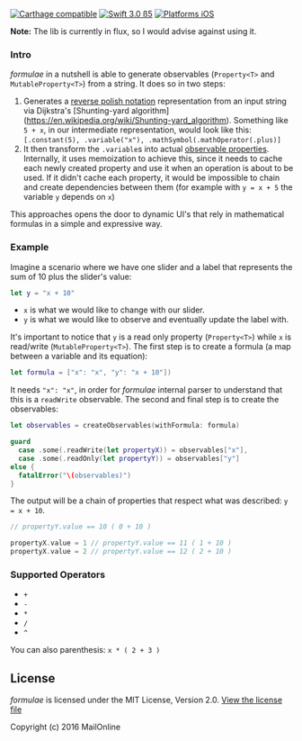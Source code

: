 [![Carthage compatible](https://img.shields.io/badge/Carthage-compatible-4BC51D.svg?style=flat)](https://github.com/Carthage/Carthage)
[![Swift 3.0 ß5](https://img.shields.io/badge/Swift-3.0-orange.svg?style=flat)](https://developer.apple.com/swift/)
[![Platforms iOS](https://img.shields.io/badge/Platforms-iOS-lightgray.svg?style=flat)](https://developer.apple.com/swift/)

**Note:** The lib is currently in flux, so I would advise against using it. 

### Intro

*formulae* in a nutshell is able to generate observables (`Property<T>` and `MutableProperty<T>`) from a string. It does so in two steps:

1. Generates a [reverse polish notation](https://en.wikipedia.org/wiki/Reverse_Polish_notation) representation from an input string via Dijkstra's [Shunting-yard algorithm] (https://en.wikipedia.org/wiki/Shunting-yard_algorithm). Something like `5 + x`, in our intermediate representation, would look like this: `[.constant(5), .variable("x"), .mathSymbol(.mathOperator(.plus)]`
2. It then transform the `.variable`s into actual [observable properties](https://github.com/ReactiveCocoa/ReactiveCocoa/blob/master/ReactiveCocoa/Swift/Property.swift). Internally, it uses memoization to achieve this, since it needs to cache each newly created property and use it when an operation is about to be used. If it didn't cache each property, it would be impossible to chain and create dependencies between them (for example with `y = x + 5` the variable `y` depends on `x`)

This approaches opens the door to dynamic UI's that rely in mathematical formulas in a simple and expressive way.

### Example

Imagine a scenario where we have one slider and a label that represents the sum of 10 plus the slider's value:

```swift
let y = "x + 10"
```

* `x` is what we would like to change with our slider. 
* `y` is what we would like to observe and eventually update the label with. 
 
It's important to notice that `y` is a read only property (`Property<T>`) while `x` is read/write (`MutableProperty<T>`). The first step is to create a formula (a map between a variable and its equation):

```swift
let formula = ["x": "x", "y": "x + 10"])
```

It needs `"x": "x"`, in order for *formulae* internal parser to understand that this is a `readWrite` observable. The second and final step is to create the observables:
 
 ```swift
let observables = createObservables(withFormula: formula)

guard
   case .some(.readWrite(let propertyX)) = observables["x"],
   case .some(.readOnly(let propertyY)) = observables["y"]
else {
   fatalError("\(observables)")
}
```
 
The output will be a chain of properties that respect what was described: `y = x + 10`. 

```swift
// propertyY.value == 10 ( 0 + 10 )

propertyX.value = 1 // propertyY.value == 11 ( 1 + 10 )
propertyX.value = 2 // propertyY.value == 12 ( 2 + 10 )
```
### Supported Operators

* `+`
* `-`
* `*`
* `/`
* `^`

You can also parenthesis:  `x * ( 2 + 3 )`


## License
*formulae* is licensed under the MIT License, Version 2.0. [View the license file](LICENSE)

Copyright (c) 2016 MailOnline
